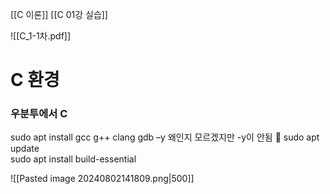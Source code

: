
[[C 이론]]
[[C 01강 실습]]

![[C_1-1차.pdf]]

# C 환경

### 우분투에서 C
sudo apt install gcc g++ clang gdb –y
왜인지 모르겠지만 -y이 안됨
🤖
sudo apt update  
sudo apt install build-essential

![[Pasted image 20240802141809.png|500]]

